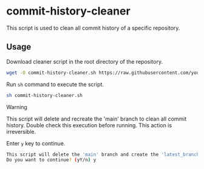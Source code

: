 # commit-history-cleaner

This script is used to clean all commit history of a specific repository.

## Usage

Download cleaner script in the root directory of the repository.

```bash
wget -O commit-history-cleaner.sh https://raw.githubusercontent.com/younsl/box/main/box/script/github/commit-history-cleaner/commit-history-cleaner.sh
```

Run `sh` command to execute the script.

```bash
sh commit-history-cleaner.sh
```

> [!WARNING]
> This script will delete and recreate the 'main' branch to clean all commit history. Double check this execution before running. This action is irreversible.

Enter `y` key to continue.

```bash
This script will delete the 'main' branch and create the 'latest_branch' branch.
Do you want to continue? (yY/n) y
```
